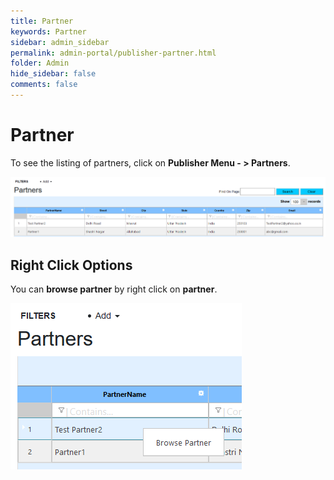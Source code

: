 ```yaml
---
title: Partner
keywords: Partner
sidebar: admin_sidebar
permalink: admin-portal/publisher-partner.html
folder: Admin
hide_sidebar: false
comments: false
---
```


# Partner

To see the listing of partners, click on **Publisher Menu - > Partners**.

![](/images/PubPartner.png)

## Right Click Options

You can **browse partner** by right click on **partner**.

![](/images/PubPartnerRightClick.png)
